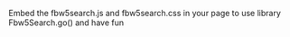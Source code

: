 Embed  the fbw5search.js and fbw5search.css in your page to use library
Fbw5Search.go(<elementId>)
and have fun